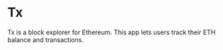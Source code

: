 # Tx
Tx is a block explorer for Ethereum. This app lets users track their ETH balance and transactions.
